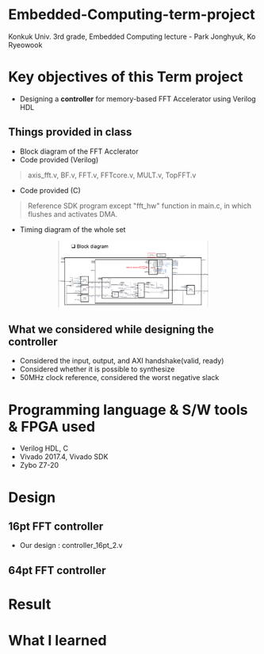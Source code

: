 # Embedded-Computing-term-project
Konkuk Univ. 3rd grade, Embedded Computing lecture - Park Jonghyuk, Ko Ryeowook

# Key objectives of this Term project 
* Designing a __controller__ for memory-based FFT Accelerator using Verilog HDL

## Things provided in class
* Block diagram of the FFT Acclerator 
* Code provided (Verilog)
> axis_fft.v, BF.v, FFT.v, FFTcore.v, MULT.v, TopFFT.v 
* Code provided (C)
> Reference SDK program 
> except "fft_hw" function in main.c, in which flushes and activates DMA. 
* Timing diagram of the whole set

<p align="center">
  <img src="/images/block_diagram.png" width="60%" height="60%" title="total loss" alt="total loss"></img>
</p>

## What we considered while designing the controller
* Considered the input, output, and AXI handshake(valid, ready)
* Considered whether it is possible to synthesize 
* 50MHz clock reference, considered the worst negative slack



# Programming language & S/W tools & FPGA used
* Verilog HDL, C
* Vivado 2017.4, Vivado SDK
* Zybo Z7-20

# Design
## 16pt FFT controller
* Our design : controller_16pt_2.v

## 64pt FFT controller

# Result

# What I learned